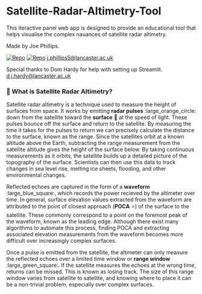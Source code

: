 # Satellite-Radar-Altimetry-Tool

This iteractive panel web app is designed to provide an educational tool that helps visualise the complex nauances of satellite radar altimetry.

Made by Joe Phillips.

[![Repo](https://badgen.net/badge/icon/GitHub/green?icon=github&label)](https://github.com/Joe-Phillips) 
[![Repo](https://badgen.net/badge/icon/linkedin/blue?icon=linkedin&label)](https://www.linkedin.com/in/joe-b-phillips/)
j.phillips5@lancaster.ac.uk

Special thanks to Dom Hardy for help with setting up Streamlit. 
d.j.hardy@lancaster.ac.uk 

### :satellite: What is Satellite Radar Altimetry?

Satellite radar altimetry is a technique used to measure the height of surfaces from space. It works by emitting **radar pulses** :large_orange_circle: down from the satellite toward the **surface** :black_square_button: at the speed of light. These pulses bounce off the surface and return to the satellite. By measuring the time it takes for the pulses to return we can precisely calculate the distance to the surface, known as the range. Since the satellites orbit at a known altitude above the Earth, subtracting the range measurement from the satellite altitude gives the height of the surface below. By taking continuous measurements as it orbits, the satellite builds up a detailed picture of the topography of the surface. Scientists can then use this data to track changes in sea level rise, melting ice sheets, flooding, and other environmental changes.

Reflected echoes are captured in the form of a **waveform** :large_blue_square:, which records the power recieved by the altimeter over time. In general, surface elevation values extracted from the waveform are attributed to the point of closest approach (**POCA** :star:) of the surface to the satellite. These commonly correspond to a point on the foremost peak of the waveform, known as the leading edge. Although there exist many algorithms to automate this process, finding POCA and extracting associated elevation measurements from the waveform becomes more difficult over increasingly complex surfaces.

Once a pulse is emitted from the satellite, the altimeter can only measure the reflected echoes over a limited time window or **range window** :large_green_square:. If the satellite measures the echoes at the wrong time, returns can be missed. This is known as losing track. The size of this range window varies from satellite to satellite, and knowing where to place it can be a non-trivial problem, especially over complex surfaces. 
